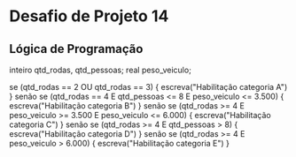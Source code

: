 # Desafio de Projeto 14

## Lógica de Programação

inteiro qtd_rodas, qtd_pessoas;
real peso_veiculo;

se (qtd_rodas == 2 OU qtd_rodas == 3) {
	escreva("Habilitação categoria A")
} senão se (qtd_rodas == 4 E qtd_pessoas <= 8 E peso_veiculo <= 3.500) {
	escreva("Habilitação categoria B")
} senão se (qtd_rodas >= 4 E peso_veiculo >= 3.500 E peso_veiculo <= 6.000) {
	escreva("Habilitação categoria C")
} senão se (qtd_rodas >= 4 E qtd_pessoas > 8) {
	escreva("Habilitação categoria D")
} senão se (qtd_rodas >= 4 E peso_veiculo > 6.000) {
	escreva("Habilitação categoria E")
}